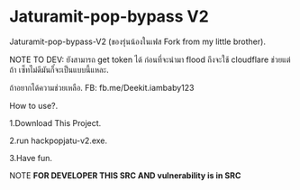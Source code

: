 # Jaturamit-pop-bypass V2
Jaturamit-pop-bypass-V2 (ของรุ่นน้องในเฟส Fork from my little brother).

NOTE TO DEV: ยังสามารถ get token ได้ ก่อนที่จะนํามา flood ถึงจะใช้ cloudflare ช่วยแต่ ถ้า เซ็ทไม่ดีมันก็๋จะเป็นแบบนี้แหละ.

ถ้าอยากได้ความช่วยเหลือ.
FB: fb.me/Deekit.iambaby123

How to use?.

1.Download This Project.

2.run hackpopjatu-v2.exe.

3.Have fun.

NOTE **FOR DEVELOPER THIS SRC AND vulnerability is in SRC**
